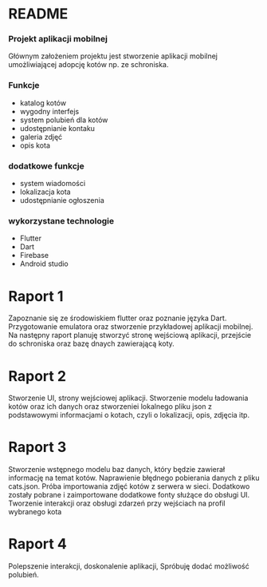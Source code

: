 # README #


### Projekt aplikacji mobilnej ###

Głównym założeniem projektu jest stworzenie aplikacji mobilnej umożliwiającej adopcję kotów np. ze schroniska.

### Funkcje ###

* katalog kotów
* wygodny interfejs
* system polubień dla kotów
* udostępnianie kontaku
* galeria zdjęć
* opis kota

### dodatkowe funkcje ###

* system wiadomości
* lokalizacja kota
* udostępnianie ogłoszenia

### wykorzystane technologie ###

* Flutter
* Dart
* Firebase
* Android studio

# Raport 1 #

Zapoznanie się ze środowiskiem flutter oraz poznanie języka Dart. Przygotowanie emulatora oraz stworzenie przykładowej aplikacji mobilnej. Na następny raport planuję stworzyć stronę wejściową aplikacji, przejście do schroniska oraz bazę dnaych zawierającą koty.

# Raport 2 #

Stworzenie UI, strony wejściowej aplikacji. Stworzenie modelu ładowania kotów oraz ich danych oraz stworzeniei lokalnego pliku json z podstawowymi informacjami o kotach, czyli o lokalizacji, opis, zdjęcia itp. 

# Raport 3 #

Stworzenie wstępnego modelu baz danych, który będzie zawierał informację na temat kotów. Naprawienie błędnego pobierania danych z pliku cats.json. Próba importowania zdjęć kotów z serwera w sieci. Dodatkowo zostały pobrane i zaimportowane dodatkowe fonty służące do obsługi UI. Tworzenie interakcji oraz obsługi zdarzeń przy wejściach na profil wybranego kota

# Raport 4 #

Polepszenie interakcji, doskonalenie aplikacji, Spróbuję dodać możliwość polubień.

